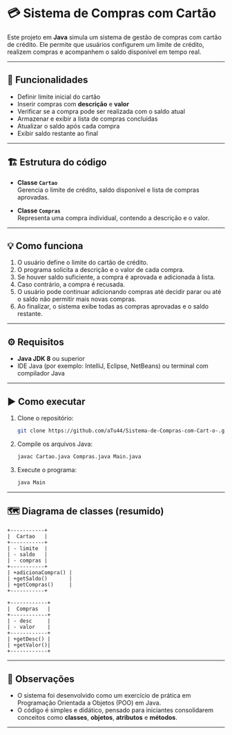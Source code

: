 # 💳 Sistema de Compras com Cartão

Este projeto em **Java** simula um sistema de gestão de compras com cartão de crédito. Ele permite que usuários configurem um limite de crédito, realizem compras e acompanhem o saldo disponível em tempo real.

---

## 🚀 Funcionalidades

- Definir limite inicial do cartão
- Inserir compras com **descrição** e **valor**
- Verificar se a compra pode ser realizada com o saldo atual
- Armazenar e exibir a lista de compras concluídas
- Atualizar o saldo após cada compra
- Exibir saldo restante ao final

---

## 🏗️ Estrutura do código

- **Classe `Cartao`**  
  Gerencia o limite de crédito, saldo disponível e lista de compras aprovadas.

- **Classe `Compras`**  
  Representa uma compra individual, contendo a descrição e o valor.

---

## 💡 Como funciona

1. O usuário define o limite do cartão de crédito.
2. O programa solicita a descrição e o valor de cada compra.
3. Se houver saldo suficiente, a compra é aprovada e adicionada à lista.
4. Caso contrário, a compra é recusada.
5. O usuário pode continuar adicionando compras até decidir parar ou até o saldo não permitir mais novas compras.
6. Ao finalizar, o sistema exibe todas as compras aprovadas e o saldo restante.

---

## ⚙️ Requisitos

- **Java JDK 8** ou superior
- IDE Java (por exemplo: IntelliJ, Eclipse, NetBeans) ou terminal com compilador Java

---

## ▶️ Como executar

1. Clone o repositório:
   ```bash
   git clone https://github.com/aTu44/Sistema-de-Compras-com-Cart-o-.git
   ```
2. Compile os arquivos Java:
   ```bash
   javac Cartao.java Compras.java Main.java
   ```
3. Execute o programa:
   ```bash
   java Main
   ```

---

## 🗺️ Diagrama de classes (resumido)

```
+-----------+
|  Cartao   |
+-----------+
| - limite  |
| - saldo   |
| - compras |
+-----------+
| +adicionaCompra() |
| +getSaldo()       |
| +getCompras()     |
+-----------+

+------------+
|  Compras   |
+------------+
| - desc     |
| - valor    |
+------------+
| +getDesc() |
| +getValor()|
+------------+
```

---

## 💬 Observações

- O sistema foi desenvolvido como um exercício de prática em Programação Orientada a Objetos (POO) em Java.
- O código é simples e didático, pensado para iniciantes consolidarem conceitos como **classes**, **objetos**, **atributos** e **métodos**.

---


